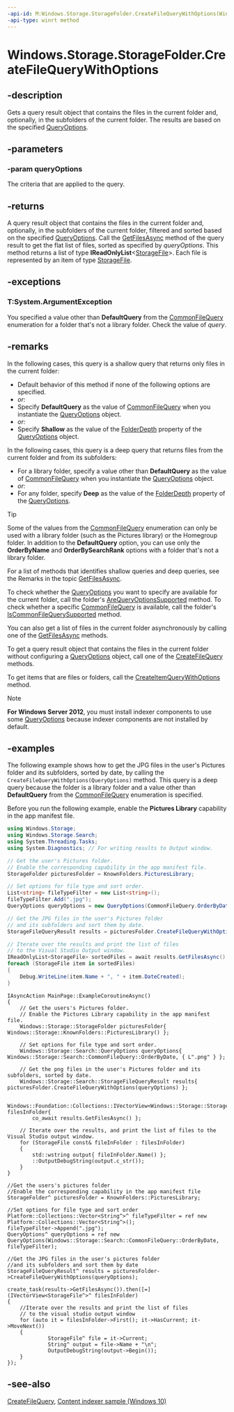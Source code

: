 ```yaml
---
-api-id: M:Windows.Storage.StorageFolder.CreateFileQueryWithOptions(Windows.Storage.Search.QueryOptions)
-api-type: winrt method
---
```


<!-- Method syntax
public Windows.Storage.Search.StorageFileQueryResult CreateFileQueryWithOptions(Windows.Storage.Search.QueryOptions queryOptions)
-->

# Windows.Storage.StorageFolder.CreateFileQueryWithOptions

## -description

Gets a query result object that contains the files in the current folder and, optionally, in the subfolders of the current folder. The results are based on the specified [QueryOptions](../windows.storage.search/queryoptions.md).

## -parameters

### -param queryOptions

The criteria that are applied to the query.

## -returns

A query result object that contains the files in the current folder and, optionally, in the subfolders of the current folder, filtered and sorted based on the specified [QueryOptions](../windows.storage.search/queryoptions.md). Call the [GetFilesAsync](../windows.storage.search/storagefilequeryresult_getfilesasync_1261374131.md) method of the query result to get the flat list of files, sorted as specified by _queryOptions_. This method returns a list of type **IReadOnlyList**&lt;[StorageFile](storagefile.md)&gt;. Each file is represented by an item of type [StorageFile](storagefile.md).

## -exceptions

### T:System.ArgumentException

You specified a value other than **DefaultQuery** from the [CommonFileQuery](/uwp/api/windows.storage.search.commonfilequery) enumeration for a folder that's not a library folder. Check the value of _query_.

## -remarks

In the following cases, this query is a shallow query that returns only files in the current folder:

- Default behavior of this method if none of the following options are specified.
- _or:_
- Specify **DefaultQuery** as the value of [CommonFileQuery](../windows.storage.search/commonfilequery.md) when you instantiate the [QueryOptions](../windows.storage.search/queryoptions.md) object.
- _or:_
- Specify **Shallow** as the value of the [FolderDepth](../windows.storage.search/queryoptions_folderdepth.md) property of the [QueryOptions](../windows.storage.search/queryoptions.md) object.

In the following cases, this query is a deep query that returns files from the current folder and from its subfolders:

- For a library folder, specify a value other than **DefaultQuery** as the value of [CommonFileQuery](../windows.storage.search/commonfilequery.md) when you instantiate the [QueryOptions](../windows.storage.search/queryoptions.md) object.
- _or:_
- For any folder, specify **Deep** as the value of the [FolderDepth](../windows.storage.search/queryoptions_folderdepth.md) property of the [QueryOptions](../windows.storage.search/queryoptions.md).

> [!TIP]
> Some of the values from the [CommonFileQuery](../windows.storage.search/commonfilequery.md) enumeration can only be used with a library folder (such as the Pictures library) or the Homegroup folder. In addition to the **DefaultQuery** option, you can use only the **OrderByName** and **OrderBySearchRank** options with a folder that's not a library folder.

For a list of methods that identifies shallow queries and deep queries, see the Remarks in the topic [GetFilesAsync](storagefolder_getfilesasync_1429382825.md).

To check whether the [QueryOptions](../windows.storage.search/queryoptions.md) you want to specify are available for the current folder, call the folder's [AreQueryOptionsSupported](storagefolder_arequeryoptionssupported_849436946.md) method. To check whether a specific [CommonFileQuery](../windows.storage.search/commonfilequery.md) is available, call the folder's [IsCommonFileQuerySupported](storagefolder_iscommonfilequerysupported_1848755604.md) method.

You can also get a list of files in the current folder asynchronously by calling one of the [GetFilesAsync](storagefolder_getfilesasync_1429382825.md) methods.

To get a query result object that contains the files in the current folder without configuring a [QueryOptions](../windows.storage.search/queryoptions.md) object, call one of the [CreateFileQuery](storagefolder_createfilequery_1641434999.md) methods.

To get items that are files or folders, call the [CreateItemQueryWithOptions](storagefolder_createitemquerywithoptions_1519361285.md) method.

> [!NOTE]
> **For Windows Server 2012**, you must install indexer components to use some [QueryOptions](../windows.storage.search/queryoptions.md) because indexer components are not installed by default.

## -examples

The following example shows how to get the JPG files in the user's Pictures folder and its subfolders, sorted by date, by calling the `CreateFileQueryWithOptions(QueryOptions)` method. This query is a deep query because the folder is a library folder and a value other than **DefaultQuery** from the [CommonFileQuery](/uwp/api/windows.storage.search.commonfilequery) enumeration is specified.

Before you run the following example, enable the **Pictures Library** capability in the app manifest file.

```csharp
using Windows.Storage;
using Windows.Storage.Search;
using System.Threading.Tasks;
using System.Diagnostics; // For writing results to Output window.

// Get the user's Pictures folder.
// Enable the corresponding capability in the app manifest file.
StorageFolder picturesFolder = KnownFolders.PicturesLibrary;

// Set options for file type and sort order.
List<string> fileTypeFilter = new List<string>();
fileTypeFilter.Add(".jpg");
QueryOptions queryOptions = new QueryOptions(CommonFileQuery.OrderByDate, fileTypeFilter);

// Get the JPG files in the user's Pictures folder
// and its subfolders and sort them by date.
StorageFileQueryResult results = picturesFolder.CreateFileQueryWithOptions(queryOptions);

// Iterate over the results and print the list of files
// to the Visual Studio Output window.
IReadOnlyList<StorageFile> sortedFiles = await results.GetFilesAsync();
foreach (StorageFile item in sortedFiles)
{
    Debug.WriteLine(item.Name + ", " + item.DateCreated);
}
```

```cppwinrt
IAsyncAction MainPage::ExampleCoroutineAsync()
{
    // Get the users's Pictures folder.
    // Enable the Pictures Library capability in the app manifest file.
    Windows::Storage::StorageFolder picturesFolder{ Windows::Storage::KnownFolders::PicturesLibrary() };

    // Set options for file type and sort order.
    Windows::Storage::Search::QueryOptions queryOptions{ Windows::Storage::Search::CommonFileQuery::OrderByDate, { L".png" } };

    // Get the png files in the user's Pictures folder and its subfolders, sorted by date.
    Windows::Storage::Search::StorageFileQueryResult results{ picturesFolder.CreateFileQueryWithOptions(queryOptions) };

    Windows::Foundation::Collections::IVectorView<Windows::Storage::StorageFile> filesInFolder{
        co_await results.GetFilesAsync() };

    // Iterate over the results, and print the list of files to the Visual Studio output window.
    for (StorageFile const& fileInFolder : filesInFolder)
    {
        std::wstring output{ fileInFolder.Name() };
        ::OutputDebugString(output.c_str());
    }
}
```

```cppcx
//Get the users's pictures folder
//Enable the corresponding capability in the app manifest file
StorageFolder^ picturesFolder = KnownFolders::PicturesLibrary;

//Set options for file type and sort order
Platform::Collections::Vector<String^>^ fileTypeFilter = ref new Platform::Collections::Vector<String^>();
fileTypeFilter->Append(".jpg");
QueryOptions^ queryOptions = ref new QueryOptions(Windows::Storage::Search::CommonFileQuery::OrderByDate, fileTypeFilter);

//Get the JPG files in the user's pictures folder 
//and its subfolders and sort them by date
StorageFileQueryResult^ results = picturesFolder->CreateFileQueryWithOptions(queryOptions);

create_task(results->GetFilesAsync()).then([=](IVectorView<StorageFile^>^ filesInFolder) 
{
    //Iterate over the results and print the list of files
    // to the visual studio output window
    for (auto it = filesInFolder->First(); it->HasCurrent; it->MoveNext())
    {
             StorageFile^ file = it->Current;
             String^ output = file->Name + "\n";
             OutputDebugString(output->Begin());
    }
});
```

## -see-also

[CreateFileQuery](storagefolder_createfilequery_1641434999.md), [Content indexer sample (Windows 10)](https://github.com/Microsoft/Windows-universal-samples/tree/master/Samples/ContentIndexer)
